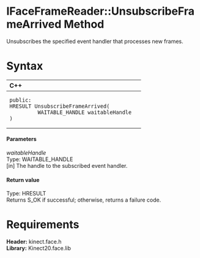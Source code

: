 IFaceFrameReader::UnsubscribeFrameArrived Method  
================================================  

Unsubscribes the specified event handler that processes new frames. <span id="syntaxSection"></span>

Syntax  
======  

<table>
<colgroup>
<col width="100%" />
</colgroup>
<thead>
<tr class="header">
<th align="left">C++</th>
</tr>
</thead>
<tbody>
<tr class="odd">
<td align="left"><pre><code>public:  
HRESULT UnsubscribeFrameArrived(  
         WAITABLE_HANDLE waitableHandle  
)</code></pre></td>
</tr>
</tbody>
</table>

<span id="ID4EG"></span>
#### Parameters  

*waitableHandle*    
Type: WAITABLE\_HANDLE  
[in] The handle to the subscribed event handler.  

<span id="ID4EP"></span>
#### Return value  

Type: HRESULT  
Returns S\_OK if successful; otherwise, returns a failure code.  

<span id="requirements"></span>

Requirements  
============  

**Header:** kinect.face.h  
**Library:** Kinect20.face.lib  



<!--Please do not edit the data in the comment block below.-->
<!--
TOCTitle : UnsubscribeFrameArrived Method
RLTitle : IFaceFrameReader::UnsubscribeFrameArrived Method
KeywordK : UnsubscribeFrameArrived method
KeywordK : IFaceFrameReader::UnsubscribeFrameArrived method
KeywordF : IFaceFrameReader::UnsubscribeFrameArrived
KeywordF : UnsubscribeFrameArrived
KeywordF : Microsoft.Kinect.face.IFaceFrameReader.UnsubscribeFrameArrived(WAITABLE_HANDLE)
KeywordA : M:Microsoft.Kinect.face.IFaceFrameReader.UnsubscribeFrameArrived(WAITABLE_HANDLE)
AssetID : M:Microsoft.Kinect.face.IFaceFrameReader.UnsubscribeFrameArrived(WAITABLE_HANDLE)
Locale : en-us
CommunityContent : 1
APIType : Managed
APILocation : 
APIName : Microsoft.Kinect.face.IFaceFrameReader::UnsubscribeFrameArrived
TargetOS : Windows
TopicType : kbSyntax
DevLang : C++
DocSet : K4Wv2
ProjType : K4Wv2Proj
Technology : Kinect for Windows
Product : Kinect for Windows SDK v2
productversion : 20
-->
